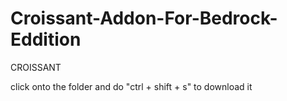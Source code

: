 # Croissant-Addon-For-Bedrock-Eddition
CROISSANT

click onto the folder and do "ctrl + shift + s" to download it
